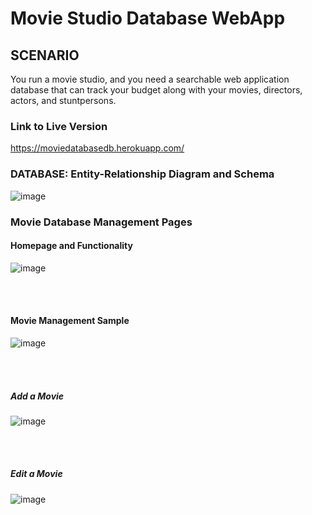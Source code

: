 # Movie Studio Database WebApp
## SCENARIO
You run a movie studio, and you need a searchable web application database that can track your budget along with your movies, directors, actors, and stuntpersons.

### Link to Live Version
https://moviedatabasedb.herokuapp.com/
<br>
### DATABASE: Entity-Relationship Diagram and Schema

![image](https://user-images.githubusercontent.com/67284108/171338045-097ef8a1-98f5-4248-8761-38bbb7bd9317.png)



### Movie Database Management Pages

#### Homepage and Functionality
![image](https://user-images.githubusercontent.com/67284108/171338530-98a4cac2-583f-4e02-b6a4-db23fabf819f.png)

<br><br>


#### Movie Management Sample
![image](https://user-images.githubusercontent.com/67284108/171338971-5ab65712-5abd-4d14-8b29-5e041957e1de.png)

<br><br>


##### Add a Movie
![image](https://user-images.githubusercontent.com/67284108/171339258-bc87ff0b-02c5-4638-a58b-9051174c1e06.png)

<br><br>


##### Edit a Movie
![image](https://user-images.githubusercontent.com/67284108/171339403-346e7a04-c1cf-49ac-b4f2-e89d10fdf896.png)
<br>
